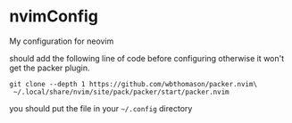 # nvimConfig
My configuration for neovim 


should add the following line of code before configuring otherwise it won't get the packer plugin. 

```
git clone --depth 1 https://github.com/wbthomason/packer.nvim\
 ~/.local/share/nvim/site/pack/packer/start/packer.nvim
```


you should put the file in your ```~/.config``` directory

